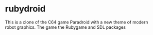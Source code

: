# rubydroid
This is a clone of the C64 game Paradroid with a new theme of modern robot graphics. The game the Rubygame and SDL packages
